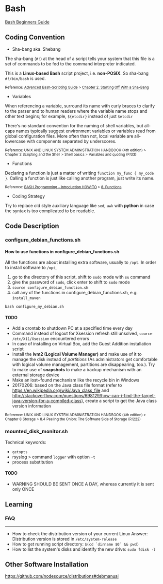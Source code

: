# Bash
[Bash Beginners Guide](http://www.tldp.org/LDP/Bash-Beginners-Guide/Bash-Beginners-Guide.pdf)

## Coding Convention
* Sha-bang aka. Shebang

The sha-bang (`#!`) at the head of a script tells your system that this file is a set of commands to be fed to the command interpreter indicated. 

This is a **Linux-based Bash** script project, i.e. **non-POSIX**. So sha-bang `#!/bin/bash` is used.

<sub>Reference: [Advanced Bash-Scripting Guide](http://tldp.org/LDP/abs/html/) > [Chapter 2. Starting Off With a Sha-Bang](http://tldp.org/LDP/abs/html/sha-bang.html)</sub>

* Variables

When referencing a variable, surround its name with curly braces to clarify to the parser and to human readers where the variable name stops and other text begins; for example, `${etcdir}` instead of just `$etcdir`

There's no standard convention for the naming of shell variables, but all-caps names typically suggest environment variables or variables read from global configuration files. More often than not, local variable are all-lowercase with components separated by underscores.

<sub>Reference: UNIX AND LINUX SYSTEM ADMINISTRATION HANDBOOK (4th edition) > Chapter 2 Scripting and the Shell > Shell basics > Variables and quoting (P/33)</sub>

* Functions

Declaring a function is just a matter of writing `function my_func { my_code }`. Calling a function is just like calling another program, just write its name. 

<sub>Reference: [BASH Programming - Introduction HOW-TO](http://tldp.org/HOWTO/Bash-Prog-Intro-HOWTO.html) > [8. Functions](http://tldp.org/HOWTO/Bash-Prog-Intro-HOWTO-8.html)</sub>

* Coding Strategy

Try to replace old style auxiliary language like `sed`, `awk` with **python** in case the syntax is too complicated to be readable. 

## Code Description

### configure_debian_functions.sh
#### How to use functions in configure_debian_functions.sh 
All the functions are about installing extra software, usually to `/opt`. In order to install software to `/opt`, 
1. go to the directory of this script, shift to `sudo` mode with `su` command
2. give the password of `sudo`, click enter to shift to `sudo` mode
3. `source configure_debian_function.sh`
4. call any of the functions in configure_debian_functions.sh, e.g. `install_maven`
  
`bash configure_my_debian.sh`

#### TODO
* Add a crontab to shutdown PC at a specified time every day
* Command instead of logout for Xsession refresh still unsolved, `source /etc/X11/Xsession` encountered errors
* In case of installing on Virtual Box, add the Guest Addition installation script
* Install the **lvm2 (Logical Volume Manager)** and make use of it to manage the disk instead of *partitions* (As administrators get comfortable with logical volume management, partitions are disappearing, too.). Try to make use of **snapshots** to make a backup mechanism with an external storage device
* Make an lost+found mechanism like the recycle bin in Windows
* 20170206: based on the Java class file format (refer to https://en.wikipedia.org/wiki/Java_class_file and http://stackoverflow.com/questions/698129/how-can-i-find-the-target-java-version-for-a-compiled-class), create a script to get the Java class version information

<sub>Reference: UNIX AND LINUX SYSTEM ADMINISTRATION HANDBOOK (4th edition) > Chapter 8 Storage > 8.4 Peeling the Onion: The Software Side of Storage (P/222)</sub>

### mounted_disk_monitor.sh
Technical keywords:
* `getopts`
* rsyslog > command `logger` with option `-t`
* process substitution

#### TODO
* WARNING SHOULD BE SENT ONCE A DAY, whereas currently it is sent only ONCE 

## Learning
### FAQ
----
* How to check the distribution version of your current Linux 
Answer: Distribution version is stored in `/etc/system-release` 
* How to get running script directory: ``$(cd `dirname $0` && pwd)``
* How to list the system's disks and identify the new drive: `sudo fdisk -l` 

## Other Software Installation
https://github.com/nodesource/distributions#debmanual
